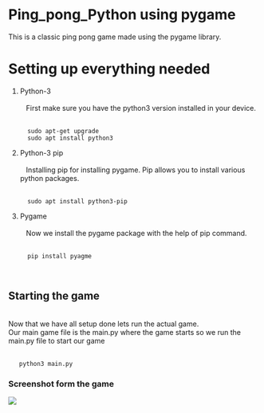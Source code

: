 # Ping_pong_Python using pygame

This is a classic ping pong game made using the pygame library.

<h1>Setting up everything needed</h1>
<ol>
  <li>Python-3 </li><br>
    &nbsp&nbsp First make sure you have the python3 version installed in your device.<br><br>
  
  ```
    sudo apt-get upgrade
    sudo apt install python3
  ```
  <li>Python-3 pip</li><br>
    &nbsp&nbsp Installing pip for installing pygame. Pip allows you to install various python packages.<br><br>
  
  ```
    sudo apt install python3-pip
  ```
  <li>Pygame </li><br>
    &nbsp&nbsp Now we install the pygame package with the help of pip command.<br><br>
  
  ```
    pip install pyagme
  ```
</ol>
<br>
<h2>Starting the game </h2>
<br>
  Now that we have all setup done lets run the actual game.<br>
  Our main game file is the main.py where the game starts so we run the main.py file to start our game<br><br>

  ```
     python3 main.py
  ```

<h3>Screenshot form the game</h3>
<img src="https://user-images.githubusercontent.com/72617824/161382300-6d238081-64d9-46b6-9535-ff25a6df30e7.png">


  
